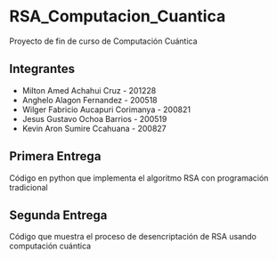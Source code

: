 # RSA_Computacion_Cuantica
Proyecto de fin de curso de Computación Cuántica


## Integrantes
* Milton Amed Achahui Cruz - 201228
* Anghelo Alagon Fernandez - 200518
* Wilger Fabricio Aucapuri Corimanya - 200821
* Jesus Gustavo Ochoa Barrios - 200519
* Kevin Aron Sumire Ccahuana - 200827

## Primera Entrega
Código en python que implementa el algoritmo RSA con programación tradicional

## Segunda Entrega
Código que muestra el proceso de desencriptación de RSA usando computación cuántica
